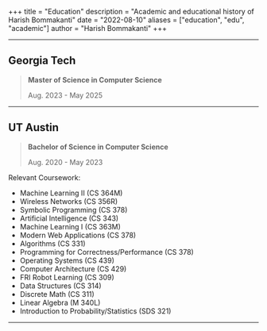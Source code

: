 +++
title = "Education"
description = "Academic and educational history of Harish Bommakanti"
date = "2022-08-10"
aliases = ["education", "edu", "academic"]
author = "Harish Bommakanti"
+++

---

## Georgia Tech

> **Master of Science in Computer Science**
>
> Aug. 2023 - May 2025

---

## UT Austin

> **Bachelor of Science in Computer Science**
> 
> Aug. 2020 - May 2023

Relevant Coursework:
  * Machine Learning II (CS 364M)
  * Wireless Networks (CS 356R)
  * Symbolic Programming (CS 378)
  * Artificial Intelligence (CS 343)
  * Machine Learning I (CS 363M)
  * Modern Web Applications (CS 378)
  * Algorithms (CS 331)
  * Programming for Correctness/Performance (CS 378)
  * Operating Systems (CS 439)
  * Computer Architecture (CS 429)
  * FRI Robot Learning (CS 309)
  * Data Structures (CS 314)
  * Discrete Math (CS 311)
  * Linear Algebra (M 340L)
  * Introduction to Probability/Statistics (SDS 321)
---